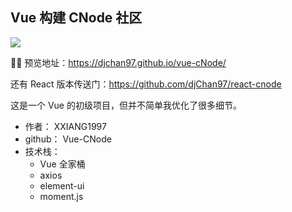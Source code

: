 ## Vue 构建 CNode 社区

![](https://travis-ci.com/XXIANG1997/CNode-Vue.svg?branch=master)

🚀🚀 预览地址：https://djchan97.github.io/vue-cNode/

还有 React 版本传送门：https://github.com/djChan97/react-cnode

这是一个 Vue 的初级项目，但并不简单我优化了很多细节。

-   作者： XXIANG1997
-   github： Vue-CNode
-   技术栈：
    -   Vue 全家桶
    -   axios
    -   element-ui
    -   moment.js
